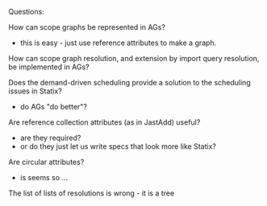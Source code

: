 
Questions:

How can scope graphs be represented in AGs?
- this is easy - just use reference attributes to make a graph.


How can scope graph resolution, and extension by import query
resolution, be implemented in AGs?

Does the demand-driven scheduling provide a solution to the scheduling
issues in Statix?
- do AGs "do better"?


Are reference collection attributes (as in JastAdd) useful?
- are they required? 
- or do they just let us write specs that look more like Statix?


Are circular attributes?
- is seems so ...




The list of lists of resolutions is wrong - it is a tree





